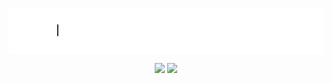 <img align="center" src="https://github.com/aratchamm/aratchamm/blob/master/hello.gif"></img>

<p align="center"> 
<a href="https://aratchamm.github.io/"><img  src="https://img.shields.io/badge/-WEBSITE-000000?style=for-the-badge&logo=safari&logoColor=white"></img></a>
<a href="mailto:aratcha.mm@gmail.com"><img src="https://img.shields.io/badge/-Mail-000000?style=for-the-badge&logo=Gmail&logoColor=white"></img></a>
</p>
